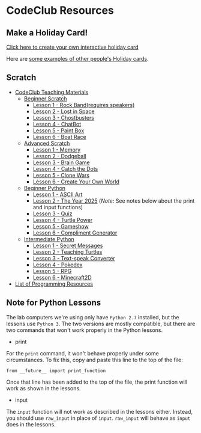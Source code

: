# CodeClub Resources

## Make a Holiday Card!

[Click here to create your own interactive holiday card](https://scratch.mit.edu/projects/editor/?tip_bar=hoc)

Here are [some examples of other people's Holiday cards](https://scratch.mit.edu/studios/279432/).

## Scratch

* [CodeClub Teaching Materials](http://projects.codeclubworld.org/en-GB/)
  * [Beginner Scratch](http://projects.codeclubworld.org/en-GB/01_scratch_01/index.html)
    * [Lesson 1 - Rock Band(requires speakers)](http://projects.codeclubworld.org/en-GB/01_scratch_01/01/Rock%20Band.html)
    * [Lesson 2 - Lost in Space](http://projects.codeclubworld.org/en-GB/01_scratch_01/02/Lost%20in%20Space.html)
    * [Lesson 3 - Chostbusters](http://projects.codeclubworld.org/en-GB/01_scratch_01/03/Ghostbusters.html)
    * [Lesson 4 - ChatBot](http://projects.codeclubworld.org/en-GB/01_scratch_01/04/ChatBot.html)
    * [Lesson 5 - Paint Box](http://projects.codeclubworld.org/en-GB/01_scratch_01/05/Paint%20Box.html)
    * [Lesson 6 - Boat Race](http://projects.codeclubworld.org/en-GB/01_scratch_01/06/Boat%20Race.html)
  * [Advanced Scratch](http://projects.codeclubworld.org/en-GB/02_scratch_02/index.html)
    * [Lesson 1 - Memory](http://projects.codeclubworld.org/en-GB/02_scratch_02/01/Memory.html)
    * [Lesson 2 - Dodgeball](http://projects.codeclubworld.org/en-GB/02_scratch_02/02/Dodgeball.html)
    * [Lesson 3 - Brain Game](http://projects.codeclubworld.org/en-GB/02_scratch_02/03/Brain%20Game.html)
    * [Lesson 4 - Catch the Dots](http://projects.codeclubworld.org/en-GB/02_scratch_02/04/Catch%20the%20Dots.html)
    * [Lesson 5 - Clone Wars](http://projects.codeclubworld.org/en-GB/02_scratch_02/05/Clone%20Wars.html)
    * [Lesson 6 - Create Your Own World](http://projects.codeclubworld.org/en-GB/02_scratch_02/06/Create%20Your%20Own%20World.html)
  * [Beginner Python](http://projects.codeclubworld.org/en-GB/09_python/index.html)
    * [Lesson 1 - ASCII Art](http://projects.codeclubworld.org/en-GB/09_python/01/ASCII%20Art.html)
    * [Lesson 2 - The Year 2025](http://projects.codeclubworld.org/en-GB/09_python/02/The%20Year%202025.html) (*Note*: See notes below about the print and input functions)
    * [Lesson 3 - Quiz](http://projects.codeclubworld.org/en-GB/09_python/03/Quiz.html)
    * [Lesson 4 - Turtle Power](http://projects.codeclubworld.org/en-GB/09_python/04/Turtle%20Power.html)
    * [Lesson 5 - Gameshow](http://projects.codeclubworld.org/en-GB/09_python/05/Gameshow.html)
    * [Lesson 6 - Compliment Generator](http://projects.codeclubworld.org/en-GB/09_python/06/Compliment%20Generator.html)
  * [Intermediate Python](http://projects.codeclubworld.org/en-GB/10_python/index.html)
    * [Lesson 1 - Secret Messages](http://projects.codeclubworld.org/en-GB/10_python/01/Secret%20Messages.html)
    * [Lesson 2 - Teaching Turtles](http://projects.codeclubworld.org/en-GB/10_python/02/Teaching%20Turtles.html)
    * [Lesson 3 - Text-speak Converter](http://projects.codeclubworld.org/en-GB/10_python/03/Text-speak%20Converter.html)
    * [Lesson 4 - Pokedex](http://projects.codeclubworld.org/en-GB/10_python/04/Pokedex.html)
    * [Lesson 5 - RPG](http://projects.codeclubworld.org/en-GB/10_python/05/RPG.html)
    * [Lesson 6 - Minecraft2D](http://projects.codeclubworld.org/en-GB/10_python/06/Minecraft2D.html)
 * [List of Programming Resources](https://github.com/CodeNL/curated-programming-resources/blob/master/resources.md)


Note for Python Lessons
-----------------------

The lab computers we're using only have `Python 2.7` installed, but the lessons use `Python 3`. The two versions are mostly compatible, but there are two commands that won't work properly in the Python lessons.

 * print
  
  For the `print` command, it won't behave properly under some circumstances. To fix this, copy and paste this line to the top of the file:

   `from __future__ import print_function`
   
   Once that line has been added to the top of the file, the print function will work as shown in the lessons.
   
 * input
   
 The `input` function will not work as described in the lessons either. Instead, you should use `raw_input` in place of `input`. `raw_input` will behave as `input` does in the lessons.

